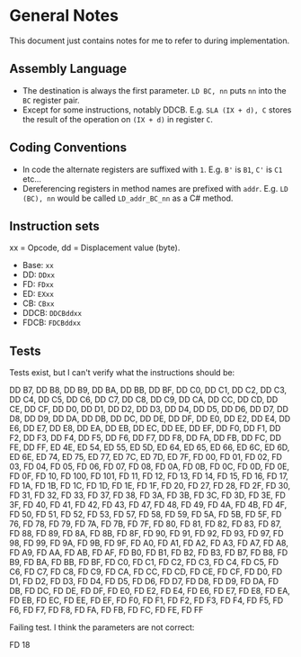 ﻿# General Notes

This document just contains notes for me to refer to during implementation.

## Assembly Language

- The destination is always the first parameter. `LD BC, nn` puts `nn` into the `BC` register pair.
- Except for some instructions, notably DDCB. E.g. `SLA (IX + d), C` stores the result of the operation on `(IX + d)` in register `C`.

## Coding Conventions

- In code the alternate registers are suffixed with `1`. E.g. `B'` is `B1`, `C'` is `C1` etc...
- Dereferencing registers in method names are prefixed with `addr`. E.g. `LD (BC), nn` would be called `LD_addr_BC_nn` as a C# method.

## Instruction sets

xx = Opcode, dd = Displacement value (byte).

- Base: `xx`
- DD: `DDxx`
- FD: `FDxx`
- ED: `EXxx`
- CB: `CBxx`
- DDCB: `DDCBddxx`
- FDCB: `FDCBddxx`

## Tests

Tests exist, but I can't verify what the instructions should be:

DD B7, DD B8, DD B9, DD BA, DD BB, DD BF, DD C0, DD C1, DD C2, DD C3, DD C4, DD C5, DD C6, DD C7, DD C8, DD C9, DD CA, DD CC, DD CD, DD CE, DD CF, DD D0, DD D1, DD D2, DD D3, DD D4, DD D5, DD D6, DD D7, DD D8, DD D9, DD DA, DD DB, DD DC, DD DE, DD DF, DD E0, DD E2, DD E4, DD E6, DD E7, DD E8, DD EA, DD EB, DD EC, DD EE, DD EF, DD F0, DD F1, DD F2, DD F3, DD F4, DD F5, DD F6, DD F7, DD F8, DD FA, DD FB, DD FC, DD FE, DD FF, ED 4E, ED 54, ED 55, ED 5D, ED 64, ED 65, ED 66, ED 6C, ED 6D, ED 6E, ED 74, ED 75, ED 77, ED 7C, ED 7D, ED 7F, FD 00, FD 01, FD 02, FD 03, FD 04, FD 05, FD 06, FD 07, FD 08, FD 0A, FD 0B, FD 0C, FD 0D, FD 0E, FD 0F, FD 10, FD 100, FD 101, FD 11, FD 12, FD 13, FD 14, FD 15, FD 16, FD 17, FD 1A, FD 1B, FD 1C, FD 1D, FD 1E, FD 1F, FD 20, FD 27, FD 28, FD 2F, FD 30, FD 31, FD 32, FD 33, FD 37, FD 38, FD 3A, FD 3B, FD 3C, FD 3D, FD 3E, FD 3F, FD 40, FD 41, FD 42, FD 43, FD 47, FD 48, FD 49, FD 4A, FD 4B, FD 4F, FD 50, FD 51, FD 52, FD 53, FD 57, FD 58, FD 59, FD 5A, FD 5B, FD 5F, FD 76, FD 78, FD 79, FD 7A, FD 7B, FD 7F, FD 80, FD 81, FD 82, FD 83, FD 87, FD 88, FD 89, FD 8A, FD 8B, FD 8F, FD 90, FD 91, FD 92, FD 93, FD 97, FD 98, FD 99, FD 9A, FD 9B, FD 9F, FD A0, FD A1, FD A2, FD A3, FD A7, FD A8, FD A9, FD AA, FD AB, FD AF, FD B0, FD B1, FD B2, FD B3, FD B7, FD B8, FD B9, FD BA, FD BB, FD BF, FD C0, FD C1, FD C2, FD C3, FD C4, FD C5, FD C6, FD C7, FD C8, FD C9, FD CA, FD CC, FD CD, FD CE, FD CF, FD D0, FD D1, FD D2, FD D3, FD D4, FD D5, FD D6, FD D7, FD D8, FD D9, FD DA, FD DB, FD DC, FD DE, FD DF, FD E0, FD E2, FD E4, FD E6, FD E7, FD E8, FD EA, FD EB, FD EC, FD EE, FD EF, FD F0, FD F1, FD F2, FD F3, FD F4, FD F5, FD F6, FD F7, FD F8, FD FA, FD FB, FD FC, FD FE, FD FF

Failing test. I think the parameters are not correct:

FD 18